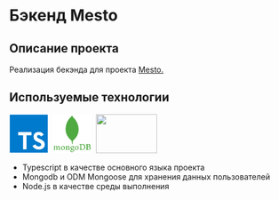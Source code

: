 # Бэкенд Mesto
## Описание проекта
Реализация бекэнда для проекта [Mesto.](https://ev-kos.github.io/mesto-project/)

## Используемые технологии
<img src="https://github.com/devicons/devicon/blob/master/icons/typescript/typescript-original.svg" width="70" height="70"/>&nbsp;
<img src="https://github.com/devicons/devicon/blob/master/icons/mongodb/mongodb-plain-wordmark.svg" width="70" height="70"/>&nbsp;
<img src="https://www.vectorlogo.zone/logos/nodejs/nodejs-horizontal.svg" width="110" height="70"/>&nbsp;

- Typescript в качестве основного языка проекта
- Mongodb и ODM Mongoose для хранения данных пользователей
- Node.js в качестве среды выполнения
